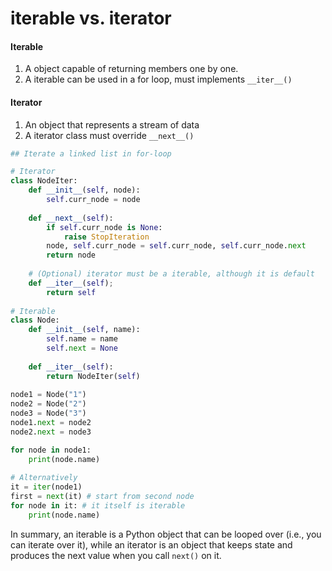 # iterable vs. iterator

#### Iterable

1. A object capable of returning members one by one.
2. A iterable can be used in a for loop, must implements `__iter__()`

#### Iterator

1. An object that represents a stream of data
2. A iterator class must override `__next__()`

```python
## Iterate a linked list in for-loop

# Iterator
class NodeIter:
    def __init__(self, node):
        self.curr_node = node
    
    def __next__(self):
        if self.curr_node is None:
            raise StopIteration
        node, self.curr_node = self.curr_node, self.curr_node.next
        return node
        
    # (Optional) iterator must be a iterable, although it is default
    def __iter__(self);
        return self
        
# Iterable
class Node:
    def __init__(self, name):
        self.name = name
        self.next = None
        
    def __iter__(self):
        return NodeIter(self)
        
node1 = Node("1")
node2 = Node("2")
node3 = Node("3")
node1.next = node2
node2.next = node3

for node in node1:
    print(node.name)
    
# Alternatively
it = iter(node1)
first = next(it) # start from second node
for node in it: # it itself is iterable
    print(node.name) 
```

In summary, an iterable is a Python object that can be looped over (i.e., you can iterate over it), while an iterator is an object that keeps state and produces the next value when you call `next()` on it.

